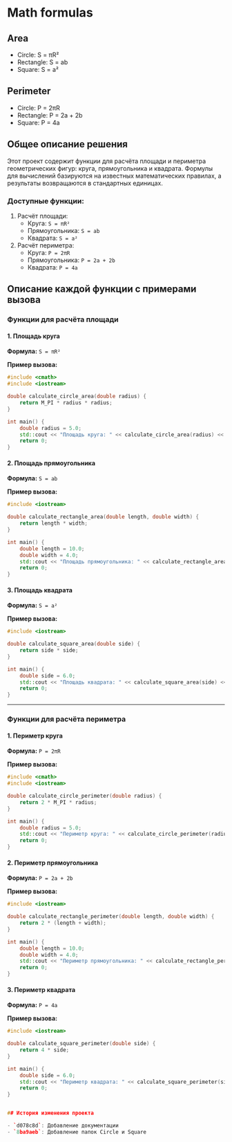# Math formulas
## Area
- Circle: S = πR²
- Rectangle: S = ab
- Square: S = a²

## Perimeter
- Circle: P = 2πR
- Rectangle: P = 2a + 2b
- Square: P = 4a

## Общее описание решения

Этот проект содержит функции для расчёта площади и периметра геометрических фигур: круга, прямоугольника и квадрата. 
Формулы для вычислений базируются на известных математических правилах, а результаты возвращаются в стандартных единицах.

### Доступные функции:
1. Расчёт площади:
   - Круга: `S = πR²`
   - Прямоугольника: `S = ab`
   - Квадрата: `S = a²`
2. Расчёт периметра:
   - Круга: `P = 2πR`
   - Прямоугольника: `P = 2a + 2b`
   - Квадрата: `P = 4a`

## Описание каждой функции с примерами вызова

### Функции для расчёта площади

#### 1. Площадь круга
**Формула:** `S = πR²`

**Пример вызова:**
```cpp
#include <cmath>
#include <iostream>

double calculate_circle_area(double radius) {
    return M_PI * radius * radius;
}

int main() {
    double radius = 5.0;
    std::cout << "Площадь круга: " << calculate_circle_area(radius) << std::endl;
    return 0;
}
```

#### 2. Площадь прямоугольника
**Формула:** `S = ab`

**Пример вызова:**
```cpp
#include <iostream>

double calculate_rectangle_area(double length, double width) {
    return length * width;
}

int main() {
    double length = 10.0;
    double width = 4.0;
    std::cout << "Площадь прямоугольника: " << calculate_rectangle_area(length, width) << std::endl;
    return 0;
}
```

#### 3. Площадь квадрата
**Формула:** `S = a²`

**Пример вызова:**
```cpp
#include <iostream>

double calculate_square_area(double side) {
    return side * side;
}

int main() {
    double side = 6.0;
    std::cout << "Площадь квадрата: " << calculate_square_area(side) << std::endl;
    return 0;
}
```

---

### Функции для расчёта периметра

#### 1. Периметр круга
**Формула:** `P = 2πR`

**Пример вызова:**
```cpp
#include <cmath>
#include <iostream>

double calculate_circle_perimeter(double radius) {
    return 2 * M_PI * radius;
}

int main() {
    double radius = 5.0;
    std::cout << "Периметр круга: " << calculate_circle_perimeter(radius) << std::endl;
    return 0;
}
```

#### 2. Периметр прямоугольника
**Формула:** `P = 2a + 2b`

**Пример вызова:**
```cpp
#include <iostream>

double calculate_rectangle_perimeter(double length, double width) {
    return 2 * (length + width);
}

int main() {
    double length = 10.0;
    double width = 4.0;
    std::cout << "Периметр прямоугольника: " << calculate_rectangle_perimeter(length, width) << std::endl;
    return 0;
}
```

#### 3. Периметр квадрата
**Формула:** `P = 4a`

**Пример вызова:**
```cpp
#include <iostream>

double calculate_square_perimeter(double side) {
    return 4 * side;
}

int main() {
    double side = 6.0;
    std::cout << "Периметр квадрата: " << calculate_square_perimeter(side) << std::endl;
    return 0;
}


## История изменения проекта

- `d078c8d`: Добавление документации 
- `8ba9aeb`: Добавление папок Circle и Square 
